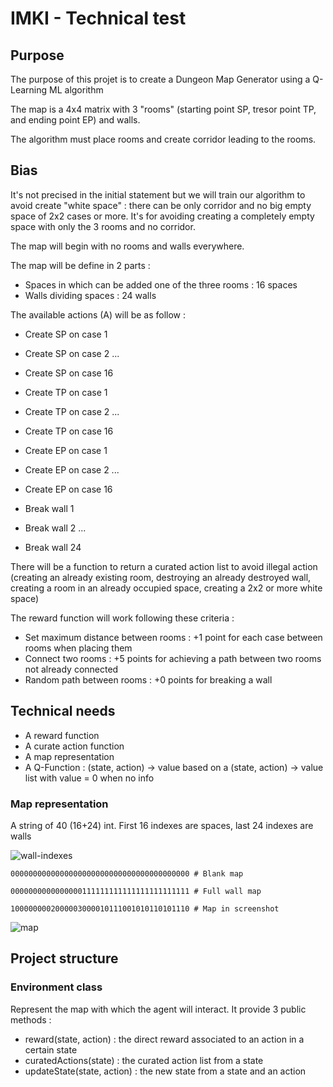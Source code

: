 # IMKI - Technical test

## Purpose

The purpose of this projet is to create a Dungeon Map Generator using a Q-Learning ML algorithm

The map is a 4x4 matrix with 3 "rooms" (starting point SP, tresor point TP, and ending point EP) and walls.

The algorithm must place rooms and create corridor leading to the rooms.

## Bias

It's not precised in the initial statement but we will train our algorithm to avoid create "white space" : there can be only corridor and no big empty space of 2x2 cases or more. It's for avoiding creating a completely empty space with only the 3 rooms and no corridor.

The map will begin with no rooms and walls everywhere.

The map will be define in 2 parts :

- Spaces in which can be added one of the three rooms : 16 spaces
- Walls dividing spaces : 24 walls

The available actions (A) will be as follow :

- Create SP on case 1
- Create SP on case 2
  ...
- Create SP on case 16

- Create TP on case 1
- Create TP on case 2
  ...
- Create TP on case 16

- Create EP on case 1
- Create EP on case 2
  ...
- Create EP on case 16

- Break wall 1
- Break wall 2
  ...
- Break wall 24

There will be a function to return a curated action list to avoid illegal action (creating an already existing room, destroying an already destroyed wall, creating a room in an already occupied space, creating a 2x2 or more white space)

The reward function will work following these criteria :

- Set maximum distance between rooms : +1 point for each case between rooms when placing them
- Connect two rooms : +5 points for achieving a path between two rooms not already connected
- Random path between rooms : +0 points for breaking a wall

## Technical needs

- A reward function
- A curate action function
- A map representation
- A Q-Function : (state, action) -> value based on a (state, action) -> value list with value = 0 when no info

### Map representation

A string of 40 (16+24) int. First 16 indexes are spaces, last 24 indexes are walls

![wall-indexes](https://user-images.githubusercontent.com/1528493/124257075-4655bc80-db2c-11eb-9774-86340027642b.png)

```
0000000000000000000000000000000000000000 # Blank map

0000000000000000111111111111111111111111 # Full wall map

1000000002000003000010111001010110101110 # Map in screenshot
```

![map](https://user-images.githubusercontent.com/1528493/124257068-45bd2600-db2c-11eb-9223-3cc1bb62ab89.png)

## Project structure

### Environment class

Represent the map with which the agent will interact. It provide 3 public methods :

- reward(state, action) : the direct reward associated to an action in a certain state
- curatedActions(state) : the curated action list from a state
- updateState(state, action) : the new state from a state and an action
